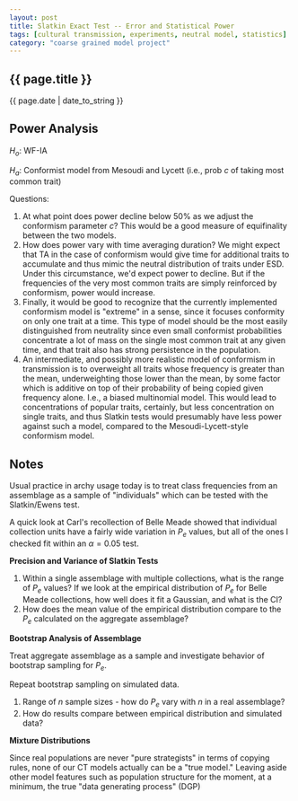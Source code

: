 ```yaml
---
layout: post
title: Slatkin Exact Test -- Error and Statistical Power
tags: [cultural transmission, experiments, neutral model, statistics]
category: "coarse grained model project"
---
```


{{ page.title }}
----------------

<div class="publish_date">
{{ page.date | date_to_string }}
</div>


## Power Analysis ##

$H_o$: WF-IA

$H_a$: Conformist model from Mesoudi and Lycett (i.e., prob $c$ of taking most common trait)


Questions:

1.  At what point does power decline below 50% as we adjust the conformism parameter $c$?  This would be a good measure of equifinality between the two models.
1.  How does power vary with time averaging duration?  We might expect that TA in the case of conformism would give time for additional traits to accumulate and thus mimic the neutral distribution of traits under ESD.  Under this circumstance, we'd expect power to decline.  But if the frequencies of the very most common traits are simply reinforced by conformism, power would increase.  
1.  Finally, it would be good to recognize that the currently implemented conformism model is "extreme" in a sense, since it focuses conformity on only one trait at a time.  This type of model should be the most easily distinguished from neutrality since even small conformist probabilities concentrate a lot of mass on the single most common trait at any given time, and that trait also has strong persistence in the population.  
1.  An intermediate, and possibly more realistic model of conformism in transmission is to overweight all traits whose frequency is greater than the mean, underweighting those lower than the mean, by some factor which is additive on top of their probability of being copied given frequency alone.  I.e., a biased multinomial model.  This would lead to concentrations of popular traits, certainly, but less concentration on single traits, and thus Slatkin tests would presumably have less power against such a model, compared to the Mesoudi-Lycett-style conformism model.  


## Notes ##

Usual practice in archy usage today is to treat class frequencies from an assemblage as a sample of "individuals" which can be tested with the Slatkin/Ewens test.  

A quick look at Carl's recollection of Belle Meade showed that individual collection units have a fairly wide variation in $P_e$ values, but all of the ones I checked fit within an $\alpha = 0.05$ test.  

**Precision and Variance of Slatkin Tests**

1. Within a single assemblage with multiple collections, what is the range of $P_e$ values?  If we look at the empirical distribution of $P_e$ for Belle Meade collections, how well does it fit a Gaussian, and what is the CI?
1. How does the mean value of the empirical distribution compare to the $P_e$ calculated on the aggregate assemblage?

**Bootstrap Analysis of Assemblage**

Treat aggregate assemblage as a sample and investigate behavior of bootstrap sampling for $P_e$.  

Repeat bootstrap sampling on simulated data.  

1.  Range of $n$ sample sizes - how do $P_e$ vary with $n$ in a real assemblage?
2.  How do results compare between empirical distribution and simulated data?


**Mixture Distributions**

Since real populations are never "pure strategists" in terms of copying rules, none of our CT models actually can be a "true model."  Leaving aside other model features such as population structure for the moment, at a minimum, the true "data generating process" (DGP) 



